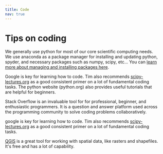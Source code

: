 ```yaml
---
title: Code
nav: true
---
```


# Tips on coding
We generally use python for most of our core scientific computing needs.  We use anaconda as a package manager for installing and updating python, spyder, and necessary packages such as numpy, scipy, etc...  You can [learn more about managing and installing packages here](https://docs.conda.io/projects/conda/en/latest/user-guide/tasks/manage-pkgs.html#).

Google is key for learning how to code.  Tim also recommends [scipy-lectures.org](https://scipy-lectures.org/) as a good consistent primer on a lot of fundamental coding tasks. The python website (python.org) also provides useful tutorials that are helpful for beginners.

Stack Overflow is an invaluable tool for for professional, beginner, and enthusiastic programmers. It is a question and answer platform used across the programming community to solve coding problems collaboratively.


google is key for learning how to code.  Tim also recommends [scipy-lectures.org](https://scipy-lectures.org/) as a good consistent primer on a lot of fundamental coding tasks.


[QGIS](https://www.qgis.org/en/site/) is a great tool for working with spatial data, like rasters and shapefiles.  It's free and has a lot of capability.

